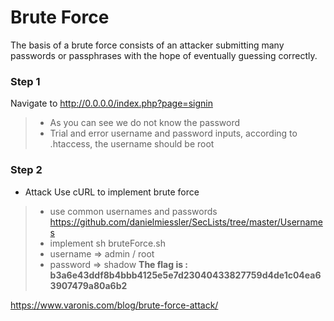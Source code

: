 # Brute Force
The basis of a brute force consists of an attacker submitting many passwords or passphrases with the hope of eventually guessing correctly.

### Step 1
Navigate to http://0.0.0.0/index.php?page=signin
> * As you can see we do not know the password
> * Trial and error username and password inputs, according to .htaccess, the username should be root

### Step 2
* Attack
Use cURL to implement brute force
> * use common usernames and passwords https://github.com/danielmiessler/SecLists/tree/master/Usernames
> * implement sh bruteForce.sh
> * username => admin / root
> * password => shadow
**The flag is : b3a6e43ddf8b4bbb4125e5e7d23040433827759d4de1c04ea63907479a80a6b2**

https://www.varonis.com/blog/brute-force-attack/

